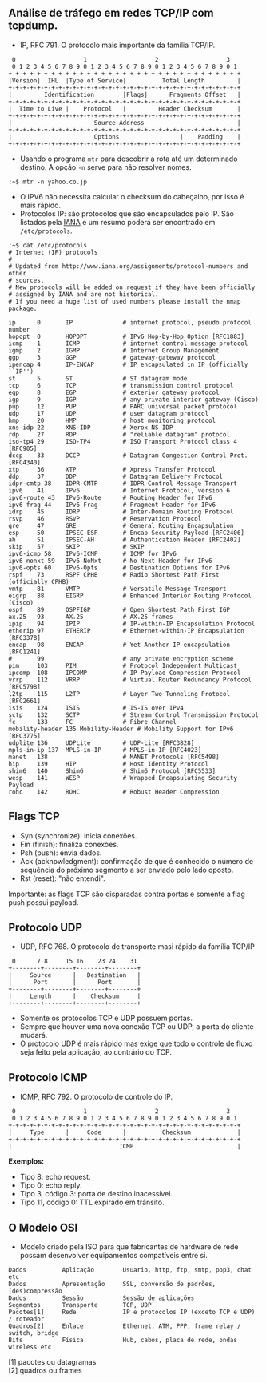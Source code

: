 ## Análise de tráfego em redes TCP/IP com tcpdump.
- IP, RFC 791. O protocolo mais importante da família TCP/IP.
~~~
 0                   1                   2                   3
 0 1 2 3 4 5 6 7 8 9 0 1 2 3 4 5 6 7 8 9 0 1 2 3 4 5 6 7 8 9 0 1
+-+-+-+-+-+-+-+-+-+-+-+-+-+-+-+-+-+-+-+-+-+-+-+-+-+-+-+-+-+-+-+-+
|Version|  IHL  |Type of Service|          Total Length         |
+-+-+-+-+-+-+-+-+-+-+-+-+-+-+-+-+-+-+-+-+-+-+-+-+-+-+-+-+-+-+-+-+
|         Identification        |Flags|      Fragments Offset   |
+-+-+-+-+-+-+-+-+-+-+-+-+-+-+-+-+-+-+-+-+-+-+-+-+-+-+-+-+-+-+-+-+
|  Time to Live |    Protocol   |         Header Checksum       |
+-+-+-+-+-+-+-+-+-+-+-+-+-+-+-+-+-+-+-+-+-+-+-+-+-+-+-+-+-+-+-+-+
|                       Source Address                          |
+-+-+-+-+-+-+-+-+-+-+-+-+-+-+-+-+-+-+-+-+-+-+-+-+-+-+-+-+-+-+-+-+
|                       Options                 |    Padding    |
+-+-+-+-+-+-+-+-+-+-+-+-+-+-+-+-+-+-+-+-+-+-+-+-+-+-+-+-+-+-+-+-+
~~~
- Usando o programa `mtr` para descobrir a rota até um determinado destino. A opção `-n` serve para não resolver nomes.
~~~
:~$ mtr -n yahoo.co.jp
~~~

- O IPV6 não necessita calcular o checksum do cabeçalho, por isso é mais rápido.
- Protocolos IP: são protocolos que são encapsulados pelo IP. São listados pela [IANA](http://www.iana.org/assignments/protocol-numbers) e um resumo poderá ser encontrado em `/etc/protocols`.
~~~
:~$ cat /etc/protocols
# Internet (IP) protocols
#
# Updated from http://www.iana.org/assignments/protocol-numbers and other
# sources.
# New protocols will be added on request if they have been officially
# assigned by IANA and are not historical.
# If you need a huge list of used numbers please install the nmap package.

ip      0       IP              # internet protocol, pseudo protocol number
hopopt  0       HOPOPT          # IPv6 Hop-by-Hop Option [RFC1883]
icmp    1       ICMP            # internet control message protocol
igmp    2       IGMP            # Internet Group Management
ggp     3       GGP             # gateway-gateway protocol
ipencap 4       IP-ENCAP        # IP encapsulated in IP (officially ``IP'')
st      5       ST              # ST datagram mode
tcp     6       TCP             # transmission control protocol
egp     8       EGP             # exterior gateway protocol
igp     9       IGP             # any private interior gateway (Cisco)
pup     12      PUP             # PARC universal packet protocol
udp     17      UDP             # user datagram protocol
hmp     20      HMP             # host monitoring protocol
xns-idp 22      XNS-IDP         # Xerox NS IDP
rdp     27      RDP             # "reliable datagram" protocol
iso-tp4 29      ISO-TP4         # ISO Transport Protocol class 4 [RFC905]
dccp    33      DCCP            # Datagram Congestion Control Prot. [RFC4340]
xtp     36      XTP             # Xpress Transfer Protocol
ddp     37      DDP             # Datagram Delivery Protocol
idpr-cmtp 38    IDPR-CMTP       # IDPR Control Message Transport
ipv6    41      IPv6            # Internet Protocol, version 6
ipv6-route 43   IPv6-Route      # Routing Header for IPv6
ipv6-frag 44    IPv6-Frag       # Fragment Header for IPv6
idrp    45      IDRP            # Inter-Domain Routing Protocol
rsvp    46      RSVP            # Reservation Protocol
gre     47      GRE             # General Routing Encapsulation
esp     50      IPSEC-ESP       # Encap Security Payload [RFC2406]
ah      51      IPSEC-AH        # Authentication Header [RFC2402]
skip    57      SKIP            # SKIP
ipv6-icmp 58    IPv6-ICMP       # ICMP for IPv6
ipv6-nonxt 59   IPv6-NoNxt      # No Next Header for IPv6
ipv6-opts 60    IPv6-Opts       # Destination Options for IPv6
rspf    73      RSPF CPHB       # Radio Shortest Path First (officially CPHB)
vmtp    81      VMTP            # Versatile Message Transport
eigrp   88      EIGRP           # Enhanced Interior Routing Protocol (Cisco)
ospf    89      OSPFIGP         # Open Shortest Path First IGP
ax.25   93      AX.25           # AX.25 frames
ipip    94      IPIP            # IP-within-IP Encapsulation Protocol
etherip 97      ETHERIP         # Ethernet-within-IP Encapsulation [RFC3378]
encap   98      ENCAP           # Yet Another IP encapsulation [RFC1241]
#       99                      # any private encryption scheme
pim     103     PIM             # Protocol Independent Multicast
ipcomp  108     IPCOMP          # IP Payload Compression Protocol
vrrp    112     VRRP            # Virtual Router Redundancy Protocol [RFC5798]
l2tp    115     L2TP            # Layer Two Tunneling Protocol [RFC2661]
isis    124     ISIS            # IS-IS over IPv4
sctp    132     SCTP            # Stream Control Transmission Protocol
fc      133     FC              # Fibre Channel
mobility-header 135 Mobility-Header # Mobility Support for IPv6 [RFC3775]
udplite 136     UDPLite         # UDP-Lite [RFC3828]
mpls-in-ip 137  MPLS-in-IP      # MPLS-in-IP [RFC4023]
manet   138                     # MANET Protocols [RFC5498]
hip     139     HIP             # Host Identity Protocol
shim6   140     Shim6           # Shim6 Protocol [RFC5533]
wesp    141     WESP            # Wrapped Encapsulating Security Payload
rohc    142     ROHC            # Robust Header Compression
~~~
 ## Flags TCP
 - Syn (synchronize): inicia conexões.
 - Fin (finish): finaliza conexões.
 - Psh (push): envia dados.
 - Ack (acknowledgment): confirmação de que é conhecido o número de sequência do próximo segmento a ser enviado pelo lado oposto.
 - Rst (reset): "não entendi".
   
Importante: as flags TCP são disparadas contra portas e somente a flag push possui payload.
 
## Protocolo UDP
- UDP, RFC 768. O protocolo de transporte masi rápido da família TCP/IP
~~~
 0      7 8     15 16    23 24    31 
+--------+--------+--------+--------+
|     Source      |   Destination   |
|      Port       |      Port       |
+--------+--------+--------+--------+
|     Length      |    Checksum     |
+--------+--------+--------+--------+
~~~
- Somente os protocolos TCP e UDP possuem portas.
- Sempre que houver uma nova conexão TCP ou UDP, a porta do cliente mudará.
- O protocolo UDP é mais rápido mas exige que todo o controle de fluxo seja feito pela aplicação, ao contrário do TCP.

## Protocolo ICMP
- ICMP, RFC 792. O protocolo de controle do IP.
~~~
 0                   1                   2                   3
 0 1 2 3 4 5 6 7 8 9 0 1 2 3 4 5 6 7 8 9 0 1 2 3 4 5 6 7 8 9 0 1
+-+-+-+-+-+-+-+-+-+-+-+-+-+-+-+-+-+-+-+-+-+-+-+-+-+-+-+-+-+-+-+-+
|     Type      |     Code      |          Checksum             |
+-+-+-+-+-+-+-+-+-+-+-+-+-+-+-+-+-+-+-+-+-+-+-+-+-+-+-+-+-+-+-+-+
|                              ICMP                             |
~~~
**Exemplos:**
- Tipo 8: echo request.
- Tipo 0: echo reply.
- Tipo 3, código 3: porta de destino inacessível.
- Tipo 11, código 0: TTL expirado em trânsito.

## O Modelo OSI
- Modelo criado pela ISO para que fabricantes de hardware de rede possam desenvolver equipamentos compatíveis entre si.
~~~
Dados          Aplicação        Usuario, http, ftp, smtp, pop3, chat etc
Dados          Apresentação     SSL, conversão de padrões, (des)compressão
Dados          Sessão           Sessão de aplicações
Segmentos      Transporte       TCP, UDP
Pacotes[1]     Rede             IP e protocolos IP (exceto TCP e UDP) / roteador
Quadros[2]     Enlace           Ethernet, ATM, PPP, frame relay / switch, bridge
Bits           Física           Hub, cabos, placa de rede, ondas wireless etc
~~~
[1] pacotes ou datagramas  
[2] quadros ou frames  

